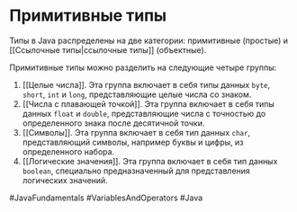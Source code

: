 # Примитивные типы
Типы в Java распределены на две категории: примитивные (простые) и [[Ссылочные типы|ссылочные типы]] (объектные).

Примитивные типы можно разделить на следующие четыре группы:

1.  [[Целые числа]]. Эта группа включает в себя типы данных `byte`, `short`, `int` и `long`, представляющие целые числа со знаком.
2.  [[Числа с плавающей точкой]]. Эта группа включает в себя типы данных `flоаt` и `double`, представляющие числа с точностью до определенного знака после десятичной точки.
3.  [[Символы]]. Эта группа включает в себя тип данных `char`, представляющий символы, например буквы и цифры, из определенного набора.
4.  [[Логические значения]]. Эта группа включает в себя тип данных `boolean`, специально предназначенный для представления логических значений.

#JavaFundamentals 
#VariablesAndOperators
#Java
